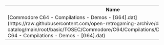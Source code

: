 <table>
<tr><th>Name</th><th>Size</th></tr>
<tr><td>[Commodore C64 - Compilations - Demos - [G64].dat](https://raw.githubusercontent.com/open-retrogaming-archive/dat-catalog/main/root/basic/TOSEC/Commodore/C64/Compilations/Demos/[G64]/Commodore C64 - Compilations - Demos - [G64].dat)</td><td>1238</td></tr>
</table>
